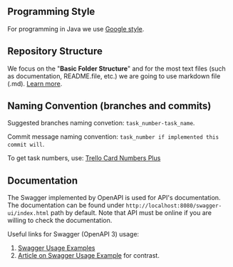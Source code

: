 ## Programming Style

For programming in Java we use [Google style](https://google.github.io/styleguide/javaguide.html).

## Repository Structure

We focus on the "**Basic Folder Structure**" and for the most text files (such as documentation, README.file, etc.) we are going to use markdown file (.md).
[Learn more](https://medium.com/code-factory-berlin/github-repository-structure-best-practices-248e6effc405). 

## Naming Convention (branches and commits)

Suggested branches naming convetion: `task_number-task_name`.

Commit message naming convention: `task_number if implemented this commit will`.

To get task numbers, use: [Trello Card Numbers Plus](https://chrome.google.com/webstore/detail/trello-card-numbers-plus/ncibjlmfhjcjnphnpphgphbflpdpliei/related)

## Documentation

The Swagger implemented by OpenAPI is used for API's documentation.
The documentation can be found under `http://localhost:8080/swagger-ui/index.html` path by default.
Note that API must be online if you are willing to check the documentation.

Useful links for Swagger (OpenAPI 3) usage:
1. [Swagger Usage Examples](https://www.youtube.com/watch?v=ywtFuXYFxo4)
2. [Article on Swagger Usage Example](https://www.javainuse.com/spring/boot_swagger3) for contrast.